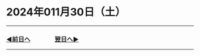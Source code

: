 # 2024年011月30日（土）

---

### [◀️前日へ](https://github.com/yuasys/chatty-journal/blob/main/2024/04/2024/05/2024-05-20.md)&emsp;&emsp;&emsp;&emsp;[翌日へ▶️](https://github.com/yuasys/chatty-journal/blob/main/2024/11/2024-11-30.md)

---
